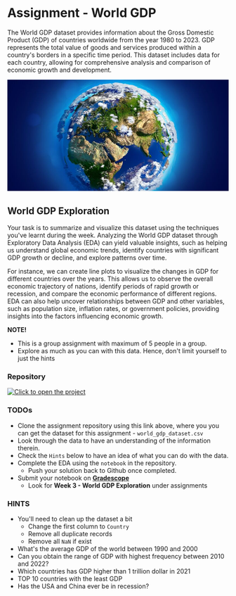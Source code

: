 # Assignment - World GDP
The World GDP dataset provides information about the Gross Domestic Product (GDP) of countries worldwide from the year 1980 to 2023. GDP represents the total value of goods and services produced within a country's borders in a specific time period. This dataset includes data for each country, allowing for comprehensive analysis and comparison of economic growth and development.


![world-gdp](./eda/word-gdp.jpeg)

##  World GDP Exploration
Your task is to summarize and visualize this dataset using the techniques you've learnt during the week. Analyzing the World GDP dataset through Exploratory Data Analysis (EDA) can yield valuable insights, such as helping us understand global economic trends, identify countries with significant GDP growth or decline, and explore patterns over time.

For instance, we can create line plots to visualize the changes in GDP for different countries over the years. This allows us to observe the overall economic trajectory of nations, identify periods of rapid growth or recession, and compare the economic performance of different regions. EDA can also help uncover relationships between GDP and other variables, such as population size, inflation rates, or government policies, providing insights into the factors influencing economic growth.

<aside>

**NOTE!** 

- This is a group assignment with maximum of 5 people in a group.
- Explore as much as you can with this data. Hence, don't limit yourself to just the hints

</aside>

### Repository
[![Click to open the project](https://img.shields.io/static/v1?label=Open%20Project&message=World%20GDP%20Exploration&color=blue)](https://github.com/kiboschool/world-gdp-exploration.git)


### TODOs
- Clone the assignment repository using this link above, where you you can get the dataset for this assignment - `world_gdp_dataset.csv`
- Look through the data to have an understanding of the information therein.
- Check the `Hints` below to have an idea of what you can do with the data.
- Complete the EDA using the `notebook` in the repository.
    - Push your solution back to Github once completed.
- Submit your notebook on **[Gradescope](https://www.gradescope.com/courses/544001/assignments)**
    - Look for **Week 3 - World GDP Exploration** under assignments

### HINTS
- You'll need to clean up the dataset a bit
    - Change the first column to `Country`
    - Remove all duplicate records
    - Remove all `NaN` if exist
- What's the average GDP of the world between 1990 and 2000
- Can you obtain the range of GDP with highest frequency between 2010 and 2022?
- Which countries has GDP higher than 1 trillion dollar in 2021
- TOP 10 countries with the least GDP
- Has the USA and China ever be in recession?

